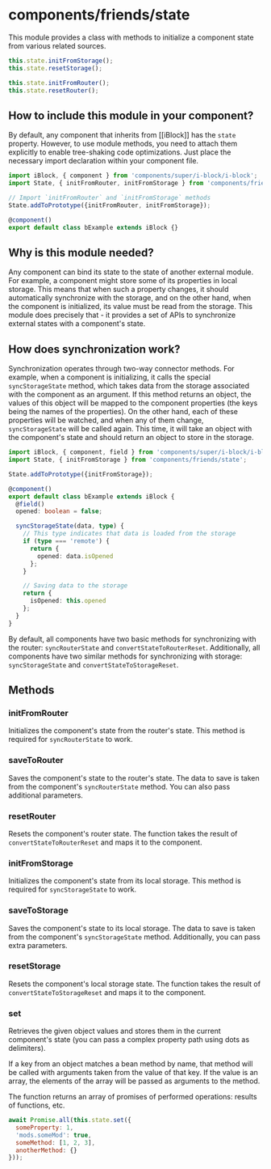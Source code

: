# components/friends/state

This module provides a class with methods to initialize a component state from various related sources.

```js
this.state.initFromStorage();
this.state.resetStorage();

this.state.initFromRouter();
this.state.resetRouter();
```

## How to include this module in your component?

By default, any component that inherits from [[iBlock]] has the `state` property.
However, to use module methods, you need to attach them explicitly to enable tree-shaking code optimizations.
Just place the necessary import declaration within your component file.

```typescript
import iBlock, { component } from 'components/super/i-block/i-block';
import State, { initFromRouter, initFromStorage } from 'components/friends/state';

// Import `initFromRouter` and `initFromStorage` methods
State.addToPrototype({initFromRouter, initFromStorage});

@component()
export default class bExample extends iBlock {}
```

## Why is this module needed?

Any component can bind its state to the state of another external module.
For example, a component might store some of its properties in local storage.
This means that when such a property changes, it should automatically synchronize with the storage,
and on the other hand, when the component is initialized, its value must be read from the storage.
This module does precisely that - it provides a set of APIs to synchronize external states with a component's state.


## How does synchronization work?

Synchronization operates through two-way connector methods. For example, when a component is initializing,
it calls the special `syncStorageState` method, which takes data from the storage associated with the component as
an argument. If this method returns an object, the values of this object will be mapped to
the component properties (the keys being the names of the properties). On the other hand, each of these properties
will be watched, and when any of them change, `syncStorageState` will be called again. This time, it will take an object
with the component's state and should return an object to store in the storage.

```typescript
import iBlock, { component, field } from 'components/super/i-block/i-block';
import State, { initFromStorage } from 'components/friends/state';

State.addToPrototype({initFromStorage});

@component()
export default class bExample extends iBlock {
  @field()
  opened: boolean = false;

  syncStorageState(data, type) {
    // This type indicates that data is loaded from the storage
    if (type === 'remote') {
      return {
        opened: data.isOpened
      };
    }

    // Saving data to the storage
    return {
      isOpened: this.opened
    };
  }
}
```

By default, all components have two basic methods for synchronizing with the router: `syncRouterState` and `convertStateToRouterReset`.
Additionally, all components have two similar methods for synchronizing with storage: `syncStorageState` and `convertStateToStorageReset`.


## Methods

### initFromRouter

Initializes the component's state from the router's state.
This method is required for `syncRouterState` to work.

### saveToRouter

Saves the component's state to the router's state.
The data to save is taken from the component's `syncRouterState` method. You can also pass additional parameters.

### resetRouter

Resets the component's router state.
The function takes the result of `convertStateToRouterReset` and maps it to the component.

### initFromStorage

Initializes the component's state from its local storage.
This method is required for `syncStorageState` to work.

### saveToStorage

Saves the component's state to its local storage.
The data to save is taken from the component's `syncStorageState` method.
Additionally, you can pass extra parameters.

### resetStorage

Resets the component's local storage state.
The function takes the result of `convertStateToStorageReset` and maps it to the component.

### set

Retrieves the given object values and stores them in the current component's state
(you can pass a complex property path using dots as delimiters).

If a key from an object matches a bean method by name, that method will be called with arguments taken from the value
of that key. If the value is an array, the elements of the array will be passed as arguments to the method.

The function returns an array of promises of performed operations: results of functions, etc.

```js
await Promise.all(this.state.set({
  someProperty: 1,
  'mods.someMod': true,
  someMethod: [1, 2, 3],
  anotherMethod: {}
}));
```
